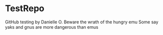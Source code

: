 # TestRepo
GitHub testing by Danielle O.
Beware the wrath of the hungry emu
Some say yaks and gnus are more dangerous than emus
